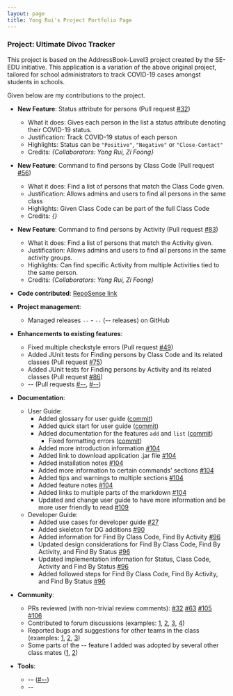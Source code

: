 ```yaml
---
layout: page
title: Yong Rui's Project Portfolio Page
---
```


### Project: Ultimate Divoc Tracker

This project is based on the AddressBook-Level3 project created by the SE-EDU initiative. This application is a variation of the above original project, tailored for school administrators to track COVID-19 cases amongst students in schools.

Given below are my contributions to the project.

* **New Feature**: Status attribute for persons (Pull request [\#32](https://github.com/AY2122S2-CS2103T-T12-1/tp/pull/32))
  * What it does: Gives each person in the list a status attribute denoting their COVID-19 status.
  * Justification: Track COVID-19 status of each person
  * Highlights: Status can be `"Positive"`, `"Negative"` or `"Close-Contact"`
  * Credits: *{Collaborators: Yong Rui, Zi Foong}*

* **New Feature**: Command to find persons by Class Code (Pull request [\#56](https://github.com/AY2122S2-CS2103T-T12-1/tp/pull/56))
  * What it does: Find a list of persons that match the Class Code given.
  * Justification: Allows admins and users to find all persons in the same class
  * Highlights: Given Class Code can be part of the full Class Code
  * Credits: *{}*

* **New Feature**: Command to find persons by Activity (Pull request [\#83](https://github.com/AY2122S2-CS2103T-T12-1/tp/pull/83))
  * What it does: Find a list of persons that match the Activity given.
  * Justification: Allows admins and users to find all persons in the same activity groups.
  * Highlights: Can find specific Activity from multiple Activities tied to the same person.
  * Credits: *{Collaborators: Yong Rui, Zi Foong}*

* **Code contributed**: [RepoSense link]()

* **Project management**:
  * Managed releases `--` - `--` (-- releases) on GitHub

* **Enhancements to existing features**:
  * Fixed multiple checkstyle errors (Pull request [\#49](https://github.com/AY2122S2-CS2103T-T12-1/tp/pull/49))
  * Added JUnit tests for Finding persons by Class Code and its related classes (Pull request [\#75](https://github.com/AY2122S2-CS2103T-T12-1/tp/pull/75))
  * Added JUnit tests for Finding persons by Activity and its related classes (Pull request [\#86](https://github.com/AY2122S2-CS2103T-T12-1/tp/pull/86))
  * -- (Pull requests [\#--](), [\#--]())

* **Documentation**:
  * User Guide:
    * Added glossary for user guide ([commit](https://github.com/AY2122S2-CS2103T-T12-1/tp/commit/54c68ab0ecae3cd1a5237a74df7cb7264c24b692))
    * Added quick start for user guide ([commit](https://github.com/AY2122S2-CS2103T-T12-1/tp/commit/54c68ab0ecae3cd1a5237a74df7cb7264c24b692))
    * Added documentation for the features `add` and `list` ([commit](https://github.com/AY2122S2-CS2103T-T12-1/tp/commit/54c68ab0ecae3cd1a5237a74df7cb7264c24b692))
      * Fixed formatting errors ([commit](https://github.com/AY2122S2-CS2103T-T12-1/tp/commit/9bb104d5c2c16abdd577221d100916e6f9f8edc1))
    * Added more introduction information [\#104](https://github.com/AY2122S2-CS2103T-T12-1/tp/pull/104)
    * Added link to download application .jar file [\#104](https://github.com/AY2122S2-CS2103T-T12-1/tp/pull/104)
    * Added installation notes [\#104](https://github.com/AY2122S2-CS2103T-T12-1/tp/pull/104)
    * Added more information to certain commands' sections [\#104](https://github.com/AY2122S2-CS2103T-T12-1/tp/pull/104)
    * Added tips and warnings to multiple sections [\#104](https://github.com/AY2122S2-CS2103T-T12-1/tp/pull/104)
    * Added feature notes [\#104](https://github.com/AY2122S2-CS2103T-T12-1/tp/pull/104)
    * Added links to multiple parts of the markdown [\#104](https://github.com/AY2122S2-CS2103T-T12-1/tp/pull/104)
    * Updated and change user guide to have more information and be more user friendly to read [\#109](https://github.com/AY2122S2-CS2103T-T12-1/tp/pull/109)
  * Developer Guide:
    * Added use cases for developer guide [\#27](https://github.com/AY2122S2-CS2103T-T12-1/tp/pull/27)
    * Added skeleton for DG additions [\#90](https://github.com/AY2122S2-CS2103T-T12-1/tp/pull/90)
    * Added information for Find By Class Code, Find By Activity [\#96](https://github.com/AY2122S2-CS2103T-T12-1/tp/pull/96)
    * Updated design considerations for Find By Class Code, Find By Activity, and Find By Status [\#96](https://github.com/AY2122S2-CS2103T-T12-1/tp/pull/96)
    * Updated implementation information for Status, Class Code, Activity and Find By Status [\#96](https://github.com/AY2122S2-CS2103T-T12-1/tp/pull/96)
    * Added followed steps for Find By Class Code, Find By Activity, and Find By Status [\#96](https://github.com/AY2122S2-CS2103T-T12-1/tp/pull/96)
    
* **Community**:
  * PRs reviewed (with non-trivial review comments): [\#32](https://github.com/AY2122S2-CS2103T-T12-1/tp/pull/32) [\#63](https://github.com/AY2122S2-CS2103T-T12-1/tp/pull/63) [\#105](https://github.com/AY2122S2-CS2103T-T12-1/tp/pull/105) [\#106](https://github.com/AY2122S2-CS2103T-T12-1/tp/pull/106)
  * Contributed to forum discussions (examples: [1](), [2](), [3](), [4]())
  * Reported bugs and suggestions for other teams in the class (examples: [1](), [2](), [3]())
  * Some parts of the -- feature I added was adopted by several other class mates ([1](), [2]())

* **Tools**:
  * -- ([\#--]())
  * --
